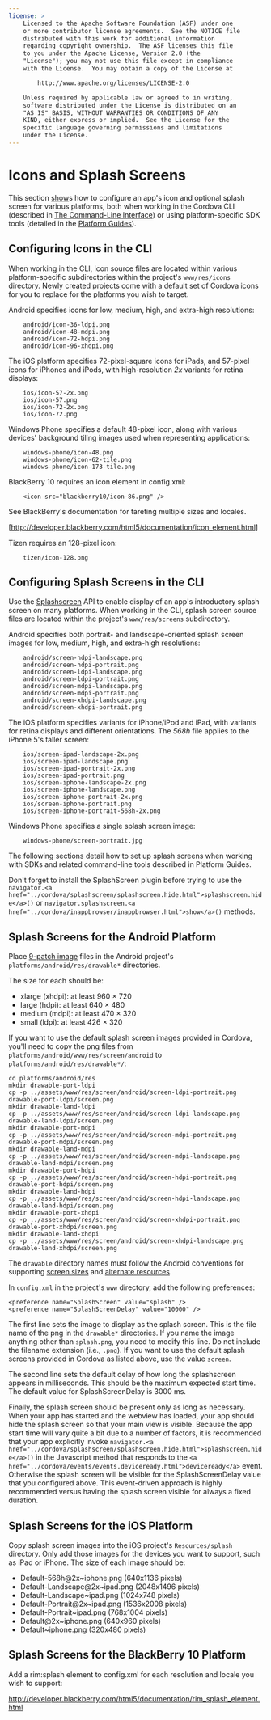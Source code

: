 ```yaml
---
license: >
    Licensed to the Apache Software Foundation (ASF) under one
    or more contributor license agreements.  See the NOTICE file
    distributed with this work for additional information
    regarding copyright ownership.  The ASF licenses this file
    to you under the Apache License, Version 2.0 (the
    "License"); you may not use this file except in compliance
    with the License.  You may obtain a copy of the License at

        http://www.apache.org/licenses/LICENSE-2.0

    Unless required by applicable law or agreed to in writing,
    software distributed under the License is distributed on an
    "AS IS" BASIS, WITHOUT WARRANTIES OR CONDITIONS OF ANY
    KIND, either express or implied.  See the License for the
    specific language governing permissions and limitations
    under the License.
---
```


# Icons and Splash Screens

This section <a href="../cordova/inappbrowser/inappbrowser.html">show</a>s how to configure an app's icon and optional splash
screen for various platforms, both when working in the Cordova CLI
(described in <a href="../guide/cli/index.html">The Command-Line Interface</a>) or using platform-specific
SDK tools (detailed in the <a href="../guide/platforms/index.html">Platform Guides</a>).

## Configuring Icons in the CLI

When working in the CLI, icon source files are located within various
platform-specific subdirectories within the project's `www/res/icons`
directory. Newly created projects come with a default set of Cordova
icons for you to replace for the platforms you wish to target.

Android specifies icons for low, medium, high, and extra-high resolutions:

        android/icon-36-ldpi.png
        android/icon-48-mdpi.png
        android/icon-72-hdpi.png
        android/icon-96-xhdpi.png

The iOS platform specifies 72-pixel-square icons for iPads, and
57-pixel icons for iPhones and iPods, with high-resolution _2x_
variants for retina displays:

        ios/icon-57-2x.png
        ios/icon-57.png
        ios/icon-72-2x.png
        ios/icon-72.png

Windows Phone specifies a default 48-pixel icon, along with various
devices' background tiling images used when representing applications:

        windows-phone/icon-48.png
        windows-phone/icon-62-tile.png
        windows-phone/icon-173-tile.png

BlackBerry 10 requires an icon element in config.xml:

        <icon src="blackberry10/icon-86.png" />

See BlackBerry's documentation for tareting multiple sizes and locales.

[http://developer.blackberry.com/html5/documentation/icon_element.html]

Tizen requires an 128-pixel icon:

        tizen/icon-128.png

## Configuring Splash Screens in the CLI

Use the <a href="../cordova/splashscreen/splashscreen.html">Splashscreen</a> API to enable display of an app's introductory
splash screen on many platforms.  When working in the CLI, splash
screen source files are located within the project's `www/res/screens`
subdirectory.

Android specifies both portrait- and landscape-oriented splash screen
images for low, medium, high, and extra-high resolutions:

        android/screen-hdpi-landscape.png
        android/screen-hdpi-portrait.png
        android/screen-ldpi-landscape.png
        android/screen-ldpi-portrait.png
        android/screen-mdpi-landscape.png
        android/screen-mdpi-portrait.png
        android/screen-xhdpi-landscape.png
        android/screen-xhdpi-portrait.png

The iOS platform specifies variants for iPhone/iPod and iPad, with
variants for retina displays and different orientations. The _568h_
file applies to the iPhone 5's taller screen:

        ios/screen-ipad-landscape-2x.png
        ios/screen-ipad-landscape.png
        ios/screen-ipad-portrait-2x.png
        ios/screen-ipad-portrait.png
        ios/screen-iphone-landscape-2x.png
        ios/screen-iphone-landscape.png
        ios/screen-iphone-portrait-2x.png
        ios/screen-iphone-portrait.png
        ios/screen-iphone-portrait-568h-2x.png

Windows Phone specifies a single splash screen image:

        windows-phone/screen-portrait.jpg

The following sections detail how to set up splash screens when
working with SDKs and related command-line tools described in Platform
Guides.

Don't forget to install the SplashScreen plugin before trying to use the
`navigator.<a href="../cordova/splashscreen/splashscreen.hide.html">splashscreen.hide</a>()` or `navigator.splashscreen.<a href="../cordova/inappbrowser/inappbrowser.html">show</a>()` methods.

## Splash Screens for the Android Platform

Place [9-patch image](https://developer.android.com/tools/help/draw9patch.html)
files in the Android project's `platforms/android/res/drawable*` directories.

The size for each should be:

- xlarge (xhdpi): at least 960 &times; 720
- large (hdpi): at least 640 &times; 480
- medium (mdpi): at least 470 &times; 320
- small (ldpi): at least 426 &times; 320

If you want to use
the default splash screen images provided in Cordova, you'll need to copy the
png files from `platforms/android/www/res/screen/android` to
`platforms/android/res/drawable*/`:

    cd platforms/android/res
    mkdir drawable-port-ldpi
    cp -p ../assets/www/res/screen/android/screen-ldpi-portrait.png drawable-port-ldpi/screen.png
    mkdir drawable-land-ldpi
    cp -p ../assets/www/res/screen/android/screen-ldpi-landscape.png drawable-land-ldpi/screen.png
    mkdir drawable-port-mdpi
    cp -p ../assets/www/res/screen/android/screen-mdpi-portrait.png drawable-port-mdpi/screen.png
    mkdir drawable-land-mdpi
    cp -p ../assets/www/res/screen/android/screen-mdpi-landscape.png drawable-land-mdpi/screen.png
    mkdir drawable-port-hdpi
    cp -p ../assets/www/res/screen/android/screen-hdpi-portrait.png drawable-port-hdpi/screen.png
    mkdir drawable-land-hdpi
    cp -p ../assets/www/res/screen/android/screen-hdpi-landscape.png drawable-land-hdpi/screen.png
    mkdir drawable-port-xhdpi
    cp -p ../assets/www/res/screen/android/screen-xhdpi-portrait.png drawable-port-xhdpi/screen.png
    mkdir drawable-land-xhdpi
    cp -p ../assets/www/res/screen/android/screen-xhdpi-landscape.png drawable-land-xhdpi/screen.png

The `drawable` directory names must follow the Android conventions for
supporting
[screen sizes](http://developer.android.com/guide/practices/screens_support.html) and
[alternate resources](http://developer.android.com/guide/topics/resources/providing-resources.html#AlternativeResources).

In `config.xml` in the project's `www` directory, add the following preferences:

    <preference name="SplashScreen" value="splash" />
    <preference name="SplashScreenDelay" value="10000" />

The first line sets the image to display as the splash screen. This is the
file name of the png in the `drawable*` directories. If you
name the image anything other than `splash.png`, you need to modify
this line. Do not include the filename extension (i.e., `.png`).
If you want to use the default splash screens provided in
Cordova as listed above, use the value `screen`.

The second line sets the default delay of how long the splashscreen appears in
milliseconds. This should be the maximum expected start time.
The default value for SplashScreenDelay is 3000 ms.

Finally, the splash screen should be present only as long as necessary. When
your app has started and the webview has loaded, your app should hide the
splash screen so that your main view is visible. Because the app start time
will vary quite a bit due to a number of factors, it is recommended that your
app explicitly invoke `navigator.<a href="../cordova/splashscreen/splashscreen.hide.html">splashscreen.hide</a>()` in the Javascript
method that responds to the `<a href="../cordova/events/events.deviceready.html">deviceready</a>` event. Otherwise the splash screen
will be visible for the SplashScreenDelay value that you configured above.
This event-driven approach is highly recommended versus having the splash
screen visible for always a fixed duration.

## Splash Screens for the iOS Platform

Copy splash screen images into the iOS project's `Resources/splash`
directory. Only add those images for the devices you want to support,
such as iPad or iPhone. The size of each image should be:

- Default-568h@2x~iphone.png (640x1136 pixels)
- Default-Landscape@2x~ipad.png (2048x1496 pixels)
- Default-Landscape~ipad.png (1024x748 pixels)
- Default-Portrait@2x~ipad.png (1536x2008 pixels)
- Default-Portrait~ipad.png (768x1004 pixels)
- Default@2x~iphone.png (640x960 pixels)
- Default~iphone.png (320x480 pixels)

## Splash Screens for the BlackBerry 10 Platform

Add a rim:splash element to config.xml for each resolution and locale you wish
to support:

<http://developer.blackberry.com/html5/documentation/rim_splash_element.html>
